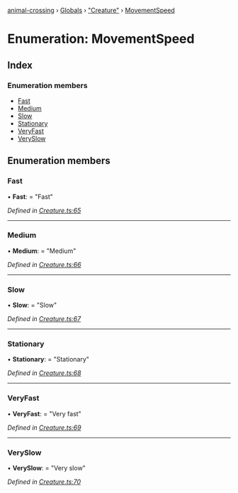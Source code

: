 [animal-crossing](../README.md) › [Globals](../globals.md) › ["Creature"](../modules/_creature_.md) › [MovementSpeed](_creature_.movementspeed.md)

# Enumeration: MovementSpeed

## Index

### Enumeration members

* [Fast](_creature_.movementspeed.md#fast)
* [Medium](_creature_.movementspeed.md#medium)
* [Slow](_creature_.movementspeed.md#slow)
* [Stationary](_creature_.movementspeed.md#stationary)
* [VeryFast](_creature_.movementspeed.md#veryfast)
* [VerySlow](_creature_.movementspeed.md#veryslow)

## Enumeration members

###  Fast

• **Fast**: = "Fast"

*Defined in [Creature.ts:65](https://github.com/Norviah/animal-crossing/blob/577801d/module/types/Creature.ts#L65)*

___

###  Medium

• **Medium**: = "Medium"

*Defined in [Creature.ts:66](https://github.com/Norviah/animal-crossing/blob/577801d/module/types/Creature.ts#L66)*

___

###  Slow

• **Slow**: = "Slow"

*Defined in [Creature.ts:67](https://github.com/Norviah/animal-crossing/blob/577801d/module/types/Creature.ts#L67)*

___

###  Stationary

• **Stationary**: = "Stationary"

*Defined in [Creature.ts:68](https://github.com/Norviah/animal-crossing/blob/577801d/module/types/Creature.ts#L68)*

___

###  VeryFast

• **VeryFast**: = "Very fast"

*Defined in [Creature.ts:69](https://github.com/Norviah/animal-crossing/blob/577801d/module/types/Creature.ts#L69)*

___

###  VerySlow

• **VerySlow**: = "Very slow"

*Defined in [Creature.ts:70](https://github.com/Norviah/animal-crossing/blob/577801d/module/types/Creature.ts#L70)*
